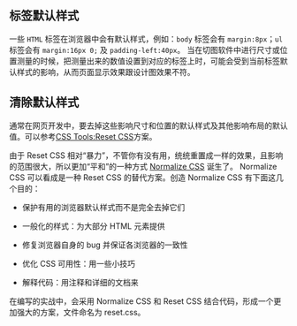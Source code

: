 ## 标签默认样式

一些 `HTML` 标签在浏览器中会有默认样式，例如：`body` 标签会有 `margin:8px`；`ul` 标签会有 `margin:16px 0;` 及 `padding-left:40px`。 当在切图软件中进行尺寸或位置测量的时候，把测量出来的数值设置到对应的标签上时，可能会受到当前标签默认样式的影响，从而页面显示效果跟设计图效果不符。

## 清除默认样式

通常在网页开发中，要去掉这些影响尺寸和位置的默认样式及其他影响布局的默认值。可以参考[CSS Tools:Reset CSS](https://meyerweb.com/eric/tools/css/reset/)方案。

由于 Reset CSS 相对“暴力”，不管你有没有用，统统重置成一样的效果，且影响的范围很大，所以更加“平和”的一种方式 [Normalize CSS](https://github.com/necolas/normalize.css/blob/master/normalize.css) 诞生了。 Normalize CSS 可以看成是一种 Reset CSS 的替代方案。创造 Normalize CSS 有下面这几个目的：

- 保护有用的浏览器默认样式而不是完全去掉它们

- 一般化的样式：为大部分 HTML 元素提供

- 修复浏览器自身的 bug 并保证各浏览器的一致性

- 优化 CSS 可用性：用一些小技巧

- 解释代码：用注释和详细的文档来

在编写的实战中，会采用 Normalize CSS 和 Reset CSS 结合代码，形成一个更加强大的方案，文件命名为 reset.css。

